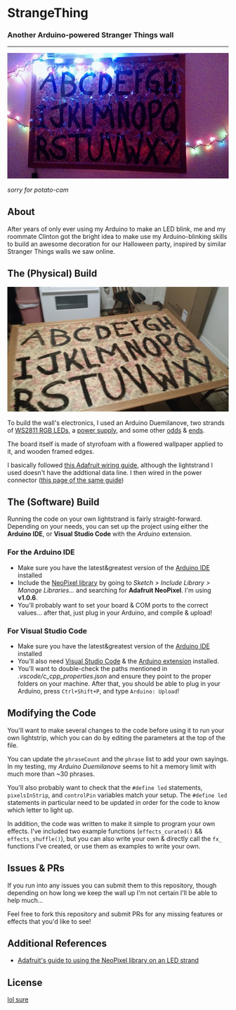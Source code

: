 # StrangeThing
### Another Arduino-powered Stranger Things wall
---

![Stranger Things light-up wall](https://raw.githubusercontent.com/DeadlyBrad42/StrangeThing/master/img/lightup01.gif)

_sorry for potato-cam_

## About
After years of only ever using my Arduino to make an LED blink, me and my roommate Clinton got the bright idea to make use my Arduino-blinking skills to build an awesome decoration for our Halloween party, inspired by similar Stranger Things walls we saw online.

## The (Physical) Build
![before adding the light strand](https://raw.githubusercontent.com/DeadlyBrad42/StrangeThing/master/img/build01.jpg)

To build the wall's electronics, I used an Arduino Duemilanove, two strands of [WS2811 RGB LEDs](https://www.amazon.com/dp/B00MXW054Y/ref=as_li_ss_tl?_encoding=UTF8&me=&linkCode=ll1&tag=om03-20&linkId=76a7c1abdb34ac500a43f9974eba99ec), a [power supply](https://www.adafruit.com/product/1466), and some other [odds](https://www.adafruit.com/product/368) & [ends](https://www.adafruit.com/product/2880).

The board itself is made of styrofoam with a flowered wallpaper applied to it, and wooden framed edges.

I basically followed [this Adafruit wiring guide](https://learn.adafruit.com/12mm-led-pixels/wiring), although the lightstrand I used doesn't have the addtional data line. I then wired in the power connector ([this page of the same guide](https://learn.adafruit.com/12mm-led-pixels/power))

## The (Software) Build
Running the code on your own lightstrand is fairly straight-forward. Depending on your needs, you can set up the project using either the **Arduino IDE**, or **Visual Studio Code** with the _Arduino_ extension.

### For the Arduino IDE
* Make sure you have the latest&greatest version of the [Arduino IDE](https://www.arduino.cc/en/Main/Software) installed
* Include the [NeoPixel library](https://github.com/adafruit/Adafruit_NeoPixel) by going to _Sketch > Include Library > Manage Libraries..._ and searching for **Adafruit NeoPixel**. I'm using **v1.0.6**.
* You'll probably want to set your board & COM ports to the correct values... after that, just plug in your Arduino, and compile & upload!

### For Visual Studio Code
* Make sure you have the latest&greatest version of the [Arduino IDE](https://www.arduino.cc/en/Main/Software) installed
* You'll also need [Visual Studio Code](https://code.visualstudio.com/) & the [Arduino extension](https://marketplace.visualstudio.com/items?itemName=vsciot-vscode.vscode-arduino) installed.
* You'll want to double-check the paths mentioned in _.vscode/c_cpp_properties.json_ and ensure they point to the proper folders on your machine. After that, you should be able to plug in your Arduino, press `Ctrl+Shift+P`, and type `Arduino: Upload`!

## Modifying the Code
You'll want to make several changes to the code before using it to run your own lightstrip, which you can do by editing the parameters at the top of the file.

You can update the `phraseCount` and the `phrase` list to add your own sayings. In my testing, my _Arduino Duemilanove_ seems to hit a memory limit with much more than ~30 phrases.

You'll also probably want to check that the `#define led` statements, `pixelsInStrip`, and `controlPin` variables match your setup. The `#define led` statements in particular need to be updated in order for the code to know which letter to light up.

In addition, the code was written to make it simple to program your own effects. I've included two example functions (`effects_curated()` && `effects_shuffle()`), but you can also write your own & directly call the `fx_` functions I've created, or use them as examples to write your own.

## Issues & PRs
If you run into any issues you can submit them to this repository, though depending on how long we keep the wall up I'm not certain I'll be able to help much...

Feel free to fork this repository and submit PRs for any missing features or effects that you'd like to see!

## Additional References
* [Adafruit's guide to using the NeoPixel library on an LED strand](https://learn.adafruit.com/12mm-led-pixels/overview)

## License
[lol sure](https://github.com/DeadlyBrad42/StrangeThing/blob/master/LICENSE)
